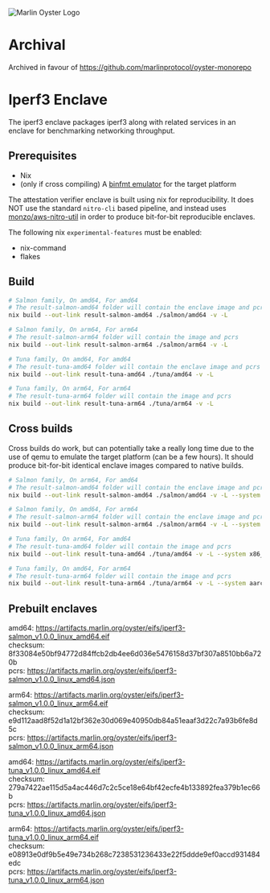 ![Marlin Oyster Logo](./logo.svg)

# Archival

Archived in favour of https://github.com/marlinprotocol/oyster-monorepo

# Iperf3 Enclave

The iperf3 enclave packages iperf3 along with related services in an enclave for benchmarking networking throughput.

## Prerequisites

- Nix
- (only if cross compiling) A [binfmt emulator](https://github.com/tonistiigi/binfmt) for the target platform

The attestation verifier enclave is built using nix for reproducibility. It does NOT use the standard `nitro-cli` based pipeline, and instead uses [monzo/aws-nitro-util](https://github.com/monzo/aws-nitro-util) in order to produce bit-for-bit reproducible enclaves.

The following nix `experimental-features` must be enabled:
- nix-command
- flakes

## Build

```bash
# Salmon family, On amd64, For amd64
# The result-salmon-amd64 folder will contain the enclave image and pcrs
nix build --out-link result-salmon-amd64 ./salmon/amd64 -v -L

# Salmon family, On arm64, For arm64
# The result-salmon-arm64 folder will contain the image and pcrs
nix build --out-link result-salmon-arm64 ./salmon/arm64 -v -L

# Tuna family, On amd64, For amd64
# The result-tuna-amd64 folder will contain the enclave image and pcrs
nix build --out-link result-tuna-amd64 ./tuna/amd64 -v -L

# Tuna family, On arm64, For arm64
# The result-tuna-arm64 folder will contain the image and pcrs
nix build --out-link result-tuna-arm64 ./tuna/arm64 -v -L
```

## Cross builds

Cross builds do work, but can potentially take a really long time due to the use of qemu to emulate the target platform (can be a few hours). It should produce bit-for-bit identical enclave images compared to native builds.

```bash
# Salmon family, On arm64, For amd64
# The result-salmon-amd64 folder will contain the enclave image and pcrs
nix build --out-link result-salmon-amd64 ./salmon/amd64 -v -L --system x86_64-linux

# Salmon family, On amd64, For arm64
# The result-salmon-arm64 folder will contain the enclave image and pcrs
nix build --out-link result-salmon-arm64 ./salmon/arm64 -v -L --system aarch64-linux

# Tuna family, On arm64, For amd64
# The result-tuna-amd64 folder will contain the image and pcrs
nix build --out-link result-tuna-amd64 ./tuna/amd64 -v -L --system x86_64-linux

# Tuna family, On amd64, For arm64
# The result-tuna-arm64 folder will contain the image and pcrs
nix build --out-link result-tuna-arm64 ./tuna/arm64 -v -L --system aarch64-linux
```

## Prebuilt enclaves

amd64: https://artifacts.marlin.org/oyster/eifs/iperf3-salmon_v1.0.0_linux_amd64.eif \
checksum: 8f33084e50bf94772d84ffcb2db4ee6d036e5476158d37bf307a8510bb6a720b \
pcrs: https://artifacts.marlin.org/oyster/eifs/iperf3-salmon_v1.0.0_linux_amd64.json

arm64: https://artifacts.marlin.org/oyster/eifs/iperf3-salmon_v1.0.0_linux_arm64.eif \
checksum: e9d112aad8f52d1a12bf362e30d069e40950db84a51eaaf3d22c7a93b6fe8d5c \
pcrs: https://artifacts.marlin.org/oyster/eifs/iperf3-salmon_v1.0.0_linux_arm64.json

amd64: https://artifacts.marlin.org/oyster/eifs/iperf3-tuna_v1.0.0_linux_amd64.eif \
checksum: 279a7422ae115d5a4ac446d7c2c5ce18e64bf42ecfe4b133892fea379b1ec66b \
pcrs: https://artifacts.marlin.org/oyster/eifs/iperf3-tuna_v1.0.0_linux_amd64.json

arm64: https://artifacts.marlin.org/oyster/eifs/iperf3-tuna_v1.0.0_linux_arm64.eif \
checksum: e08913e0df9b5e49e734b268c7238531236433e22f5ddde9ef0accd931484edc \
pcrs: https://artifacts.marlin.org/oyster/eifs/iperf3-tuna_v1.0.0_linux_arm64.json

